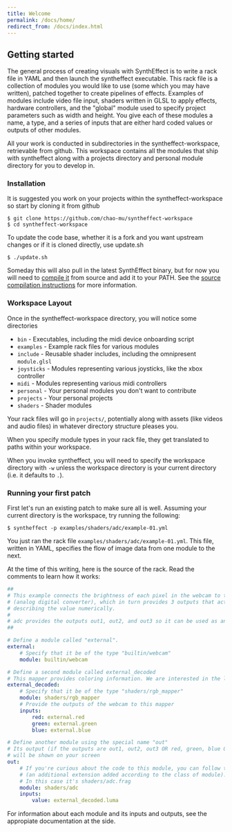 ```yaml
---
title: Welcome
permalink: /docs/home/
redirect_from: /docs/index.html
---
```


## Getting started

The general process of creating visuals with SynthEffect is to write a rack file in YAML and then launch the syntheffect executable. This rack file is a collection of modules you would like to use (some which you may have written), patched together to create pipelines of effects.  Examples of modules include video file input, shaders written in GLSL to apply effects, hardware controllers, and the "global" module used to specify project parameters such as width and height. You give each of these modules a name, a type, and a series of inputs that are either hard coded values or outputs of other modules.

All your work is conducted in subdirectories in the syntheffect-workspace, retrievable from github. This workspace contains all the modules that ship with syntheffect along with a projects directory and personal module directory for you to develop in.

### Installation

It is suggested you work on your projects within the syntheffect-workspace so start by cloning it from github

```
$ git clone https://github.com/chao-mu/syntheffect-workspace
$ cd syntheffect-workspace
```

To update the code base, whether it is a fork and you want upstream changes or if it is cloned directly, use update.sh

```
$ ./update.sh
```

Someday this will also pull in the latest SynthEffect binary, but for now you will need to [compile it](/docs/source) from source and add it to your PATH. See the [source compilation instructions](/docs/source) for more information.

### Workspace Layout

Once in the syntheffect-workspace directory, you will notice some directories

* `bin` - Executables, including the midi device onboarding script
* `examples` - Example rack files for various modules
* `include` - Reusable shader includes, including the omnipresent `module.glsl`
* `joysticks` - Modules representing various joysticks, like the xbox controller
* `midi` - Modules representing various midi controllers
* `personal` - Your personal modules you don't want to contribute
* `projects` - Your personal projects
* `shaders` - Shader modules

Your rack files will go in `projects/`, potentially along with assets (like videos and audio files) in whatever directory structure pleases you.

When you specify module types in your rack file, they get translated to paths within your workspace.

When you invoke syntheffect, you will need to specify the workspace directory with `-w` unless the workspace directory is your current directory (i.e. it defaults to `.`).

### Running your first patch

First let's run an existing patch to make sure all is well. Assuming your current directory is the workspace, try running the following:

```
$ syntheffect -p examples/shaders/adc/example-01.yml
```

You just ran the rack file `examples/shaders/adc/example-01.yml`. This file, written in YAML, specifies the flow of image data from one module to the next.

At the time of this writing, here is the source of the rack. Read the comments to learn how it works:

```yaml
##
# This example connects the brightness of each pixel in the webcam to the module ADC
# (analog digital converter), which in turn provides 3 outputs that act as bits
# describing the value numerically.
#
# adc provides the outputs out1, out2, and out3 so it can be used as an "out" module.
##

# Define a module called "external".
external:
    # Specify that it be of the type "builtin/webcam"
    module: builtin/webcam

# Define a second module called external_decoded
# This mapper provides coloring information. We are interested in the lumanince
external_decoded:
    # Specify that it be of the type "shaders/rgb_mapper"
    module: shaders/rgb_mapper
    # Provide the outputs of the webcam to this mapper
    inputs:
        red: external.red
        green: external.green
        blue: external.blue

# Define another module using the special name "out"
# Its output (if the outputs are out1, out2, out3 OR red, green, blue OR value)
# will be shown on your screen
out:
    # If you're curious about the code to this module, you can follow the path specified here
    # (an additional extension added according to the class of module).
    # In this case it's shaders/adc.frag
    module: shaders/adc
    inputs:
        value: external_decoded.luma
```

For information about each module and its inputs and outputs, see the appropiate documentation at the side.
